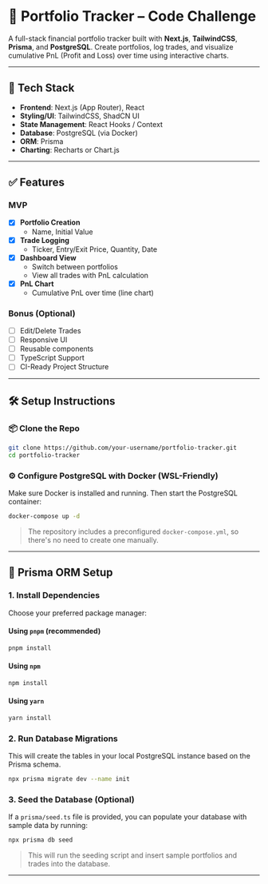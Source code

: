 # 💼 Portfolio Tracker – Code Challenge

A full-stack financial portfolio tracker built with **Next.js**, **TailwindCSS**, **Prisma**, and **PostgreSQL**. Create portfolios, log trades, and visualize cumulative PnL (Profit and Loss) over time using interactive charts.

---

## 🚀 Tech Stack

- **Frontend**: Next.js (App Router), React
- **Styling/UI**: TailwindCSS, ShadCN UI
- **State Management**: React Hooks / Context
- **Database**: PostgreSQL (via Docker)
- **ORM**: Prisma
- **Charting**: Recharts or Chart.js

---

## ✅ Features

### MVP
- [x] **Portfolio Creation**
  - Name, Initial Value
- [x] **Trade Logging**
  - Ticker, Entry/Exit Price, Quantity, Date
- [x] **Dashboard View**
  - Switch between portfolios
  - View all trades with PnL calculation
- [x] **PnL Chart**
  - Cumulative PnL over time (line chart)

### Bonus (Optional)
- [ ] Edit/Delete Trades
- [ ] Responsive UI
- [ ] Reusable components
- [ ] TypeScript Support
- [ ] CI-Ready Project Structure

---

## 🛠️ Setup Instructions

### 📦 Clone the Repo

```bash
git clone https://github.com/your-username/portfolio-tracker.git
cd portfolio-tracker
```

### ⚙️ Configure PostgreSQL with Docker (WSL-Friendly)

Make sure Docker is installed and running. Then start the PostgreSQL container:

```bash
docker-compose up -d
```

> The repository includes a preconfigured `docker-compose.yml`, so there's no need to create one manually.

---

## 🔌 Prisma ORM Setup

### 1. Install Dependencies

Choose your preferred package manager:

#### Using `pnpm` (recommended)

```bash
pnpm install
```

#### Using `npm`

```bash
npm install
```

#### Using `yarn`

```bash
yarn install
```

### 2. Run Database Migrations

This will create the tables in your local PostgreSQL instance based on the Prisma schema.

```bash
npx prisma migrate dev --name init
```

### 3. Seed the Database (Optional)

If a `prisma/seed.ts` file is provided, you can populate your database with sample data by running:

```bash
npx prisma db seed
```

> This will run the seeding script and insert sample portfolios and trades into the database.

---
